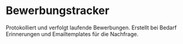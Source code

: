 # Bewerbungstracker
Protokolliert und verfolgt laufende Bewerbungen. Erstellt bei Bedarf Erinnerungen und Emailtemplates für die Nachfrage.

